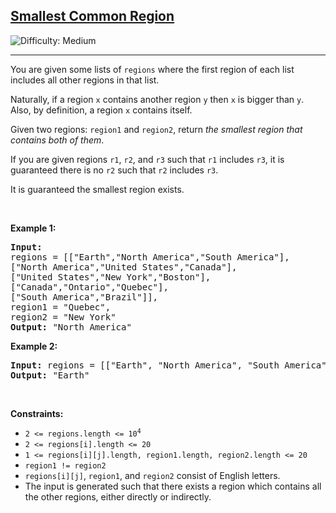 <h2><a href="https://leetcode.com/problems/smallest-common-region">Smallest Common Region</a></h2> <img src='https://img.shields.io/badge/Difficulty-Medium-orange' alt='Difficulty: Medium' /><hr><p>You are given some lists of <code>regions</code> where the first region of each list includes all other regions in that list.</p>

<p>Naturally, if a region <code>x</code> contains another region <code>y</code> then <code>x</code> is bigger than <code>y</code>. Also, by definition, a region <code>x</code> contains itself.</p>

<p>Given two regions: <code>region1</code> and <code>region2</code>, return <em>the smallest region that contains both of them</em>.</p>

<p>If you are given regions <code>r1</code>, <code>r2</code>, and <code>r3</code> such that <code>r1</code> includes <code>r3</code>, it is guaranteed there is no <code>r2</code> such that <code>r2</code> includes <code>r3</code>.</p>

<p>It is guaranteed the smallest region exists.</p>

<p>&nbsp;</p>
<p><strong class="example">Example 1:</strong></p>

<pre>
<strong>Input:
</strong>regions = [[&quot;Earth&quot;,&quot;North America&quot;,&quot;South America&quot;],
[&quot;North America&quot;,&quot;United States&quot;,&quot;Canada&quot;],
[&quot;United States&quot;,&quot;New York&quot;,&quot;Boston&quot;],
[&quot;Canada&quot;,&quot;Ontario&quot;,&quot;Quebec&quot;],
[&quot;South America&quot;,&quot;Brazil&quot;]],
region1 = &quot;Quebec&quot;,
region2 = &quot;New York&quot;
<strong>Output:</strong> &quot;North America&quot;
</pre>

<p><strong class="example">Example 2:</strong></p>

<pre>
<strong>Input:</strong> regions = [[&quot;Earth&quot;, &quot;North America&quot;, &quot;South America&quot;],[&quot;North America&quot;, &quot;United States&quot;, &quot;Canada&quot;],[&quot;United States&quot;, &quot;New York&quot;, &quot;Boston&quot;],[&quot;Canada&quot;, &quot;Ontario&quot;, &quot;Quebec&quot;],[&quot;South America&quot;, &quot;Brazil&quot;]], region1 = &quot;Canada&quot;, region2 = &quot;South America&quot;
<strong>Output:</strong> &quot;Earth&quot;
</pre>

<p>&nbsp;</p>
<p><strong>Constraints:</strong></p>

<ul>
	<li><code>2 &lt;= regions.length &lt;= 10<sup>4</sup></code></li>
	<li><code>2 &lt;= regions[i].length &lt;= 20</code></li>
	<li><code>1 &lt;= regions[i][j].length, region1.length, region2.length &lt;= 20</code></li>
	<li><code>region1 != region2</code></li>
	<li><code>regions[i][j]</code>, <code>region1</code>, and <code>region2</code> consist of English letters.</li>
	<li>The input is generated such that there exists a region which contains all the other regions, either directly or indirectly.</li>
</ul>
